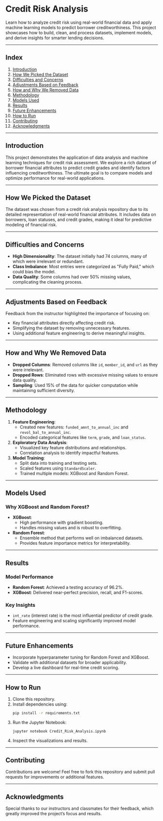 
# Credit Risk Analysis

Learn how to analyze credit risk using real-world financial data and apply machine learning models to predict borrower creditworthiness. This project showcases how to build, clean, and process datasets, implement models, and derive insights for smarter lending decisions.

---

## Index
1. [Introduction](#introduction)
2. [How We Picked the Dataset](#how-we-picked-the-dataset)
3. [Difficulties and Concerns](#difficulties-and-concerns)
4. [Adjustments Based on Feedback](#adjustments-based-on-feedback)
5. [How and Why We Removed Data](#how-and-why-we-removed-data)
6. [Methodology](#methodology)
7. [Models Used](#models-used)
8. [Results](#results)
9. [Future Enhancements](#future-enhancements)
10. [How to Run](#how-to-run)
11. [Contributing](#contributing)
12. [Acknowledgments](#acknowledgments)

---

## Introduction

This project demonstrates the application of data analysis and machine learning techniques for credit risk assessment. We explore a rich dataset of borrower financial attributes to predict credit grades and identify factors influencing creditworthiness. The ultimate goal is to compare models and optimize performance for real-world applications.

---

## How We Picked the Dataset

The dataset was chosen from a credit risk analysis repository due to its detailed representation of real-world financial attributes. It includes data on borrowers, loan statuses, and credit grades, making it ideal for predictive modeling of financial risk.

---

## Difficulties and Concerns

- **High Dimensionality**: The dataset initially had 74 columns, many of which were irrelevant or redundant.
- **Class Imbalance**: Most entries were categorized as "Fully Paid," which could bias the model.
- **Data Quality**: Some columns had over 50% missing values, complicating the cleaning process.

---

## Adjustments Based on Feedback

Feedback from the instructor highlighted the importance of focusing on:
- Key financial attributes directly affecting credit risk.
- Simplifying the dataset by removing unnecessary features.
- Using additional feature engineering to derive meaningful insights.

---

## How and Why We Removed Data

- **Dropped Columns**: Removed columns like `id`, `member_id`, and `url` as they were irrelevant.
- **Dropped Rows**: Eliminated rows with excessive missing values to ensure data quality.
- **Sampling**: Used 15% of the data for quicker computation while maintaining sufficient diversity.

---

## Methodology

1. **Feature Engineering**:
   - Created new features: `funded_amnt_to_annual_inc` and `revol_bal_to_annual_inc`.
   - Encoded categorical features like `term`, `grade`, and `loan_status`.
2. **Exploratory Data Analysis**:
   - Visualized key feature distributions and relationships.
   - Correlation analysis to identify impactful features.
3. **Model Training**:
   - Split data into training and testing sets.
   - Scaled features using `StandardScaler`.
   - Trained multiple models: XGBoost and Random Forest.

---

## Models Used

### Why XGBoost and Random Forest?
- **XGBoost**:
  - High performance with gradient boosting.
  - Handles missing values and is robust to overfitting.
- **Random Forest**:
  - Ensemble method that performs well on imbalanced datasets.
  - Provides feature importance metrics for interpretability.

---

## Results

### Model Performance
- **Random Forest**: Achieved a testing accuracy of 96.2%.
- **XGBoost**: Delivered near-perfect precision, recall, and F1-scores.

### Key Insights
- `int_rate` (interest rate) is the most influential predictor of credit grade.
- Feature engineering and scaling significantly improved model performance.

---

## Future Enhancements

- Incorporate hyperparameter tuning for Random Forest and XGBoost.
- Validate with additional datasets for broader applicability.
- Develop a live dashboard for real-time credit scoring.

---

## How to Run

1. Clone this repository.
2. Install dependencies using:
   ```bash
   pip install -r requirements.txt
   ```
3. Run the Jupyter Notebook:
   ```bash
   jupyter notebook Credit_Risk_Analysis.ipynb
   ```
4. Inspect the visualizations and results.

---

## Contributing

Contributions are welcome! Feel free to fork this repository and submit pull requests for improvements or additional features.

---

## Acknowledgments

Special thanks to our instructors and classmates for their feedback, which greatly improved the project’s focus and results.
